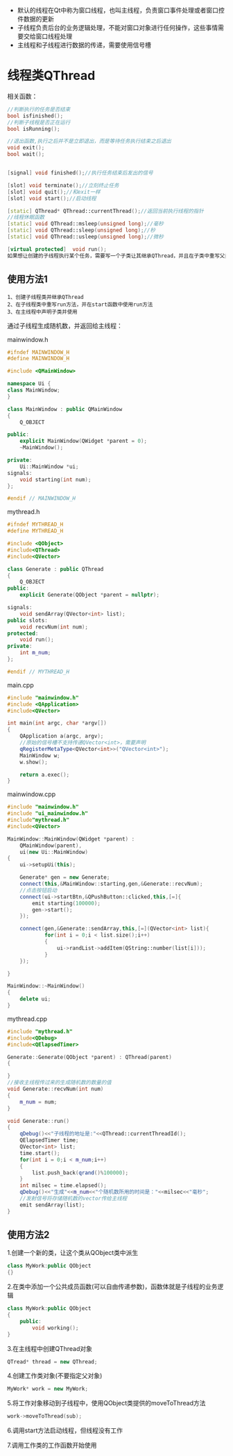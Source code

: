 * 默认的线程在Qt中称为窗口线程，也叫主线程，负责窗口事件处理或者窗口控件数据的更新
* 子线程负责后台的业务逻辑处理，不能对窗口对象进行任何操作，这些事情需要交给窗口线程处理
* 主线程和子线程进行数据的传递，需要使用信号槽

# 线程类QThread

相关函数：

```C++
//判断执行的任务是否结束
bool isfinished();
//判断子线程是否正在运行
bool isRunning();

//退出函数,执行之后并不是立即退出，而是等待任务执行结束之后退出
void exit();
bool wait();


[signal] void finished();//执行任务结束后发出的信号

[slot] void terminate();//立刻终止任务
[slot] void quit();//和exit一样
[slot] void start();//启动线程

[static] QThread* QThread::currentThread();//返回当前执行线程的指针
//线程休眠函数
[static] void QThread::msleep(unsigned long);//毫秒
[static] void QThread::sleep(unsigned long);//秒
[static] void QThread::usleep(unsigned long);//微秒

[virtual protected]  void run();
如果想让创建的子线程执行某个任务，需要写一个子类让其继承QThread，并且在子类中重写父类的run()方法，函数体就是对应的任务处理流程。另外，这个函数是一个受保护的成员函数，不能够在类的外部调用，如果想要让线程执行这个函数中的业务流程，需要通过当前线程对象调用槽函数start()启动子线程，当子线程被启动，这个run()函数也就在线程内部被调用了。
```



## 使用方法1

```
1、创建子线程类并继承QThread
2、在子线程类中重写run方法，并在start函数中使用run方法
3、在主线程中声明子类并使用
```

通过子线程生成随机数，并返回给主线程：

mainwindow.h

```C++
#ifndef MAINWINDOW_H
#define MAINWINDOW_H

#include <QMainWindow>

namespace Ui {
class MainWindow;
}

class MainWindow : public QMainWindow
{
    Q_OBJECT

public:
    explicit MainWindow(QWidget *parent = 0);
    ~MainWindow();

private:
    Ui::MainWindow *ui;
signals:
    void starting(int num);
};

#endif // MAINWINDOW_H

```

mythread.h

```C++
#ifndef MYTHREAD_H
#define MYTHREAD_H

#include <QObject>
#include<QThread>
#include<QVector>

class Generate : public QThread
{
    Q_OBJECT
public:
    explicit Generate(QObject *parent = nullptr);

signals:
    void sendArray(QVector<int> list);
public slots:
    void recvNum(int num);
protected:
    void run();
private:
    int m_num;
};

#endif // MYTHREAD_H

```



main.cpp

```C++
#include "mainwindow.h"
#include <QApplication>
#include<QVector>

int main(int argc, char *argv[])
{
    QApplication a(argc, argv);
    //原始的信号槽不支持传递QVector<int>，需要声明
    qRegisterMetaType<QVector<int>>("QVector<int>");
    MainWindow w;
    w.show();

    return a.exec();
}

```



mainwindow.cpp

```C++
#include "mainwindow.h"
#include "ui_mainwindow.h"
#include"mythread.h"
#include<QVector>

MainWindow::MainWindow(QWidget *parent) :
    QMainWindow(parent),
    ui(new Ui::MainWindow)
{
    ui->setupUi(this);

    Generate* gen = new Generate;
    connect(this,&MainWindow::starting,gen,&Generate::recvNum);
    //点击按钮启动
    connect(ui->startBtn,&QPushButton::clicked,this,[=]{
        emit starting(100000);
        gen->start();
    });

    connect(gen,&Generate::sendArray,this,[=](QVector<int> list){
            for(int i = 0;i < list.size();i++)
            {
                ui->randList->addItem(QString::number(list[i]));
            }
    });

}

MainWindow::~MainWindow()
{
    delete ui;
}

```

mythread.cpp

```C++
#include "mythread.h"
#include<QDebug>
#include<QElapsedTimer>

Generate::Generate(QObject *parent) : QThread(parent)
{

}
//接收主线程传过来的生成随机数的数量的值
void Generate::recvNum(int num)
{
    m_num = num;
}

void Generate::run()
{
    qDebug()<<"子线程的地址是:"<<QThread::currentThreadId();
    QElapsedTimer time;
    QVector<int> list;
    time.start();
    for(int i = 0;i < m_num;i++)
    {
        list.push_back(qrand()%100000);
    }
    int milsec = time.elapsed();
    qDebug()<<"生成"<<m_num<<"个随机数所用的时间是："<<milsec<<"毫秒";
    //发射信号将存储随机数的vector传给主线程
    emit sendArray(list);
}

```

## 使用方法2

1.创建一个新的类，让这个类从QObject类中派生

```C++
class MyWork:public QObject
{}
```

2.在类中添加一个公共成员函数(可以自由传递参数)，函数体就是子线程的业务逻辑

```C++
class MyWork:public QObject
{
    public:
    	void working();
}
```

3.在主线程中创建QThread对象

```C++
QTread* thread = new QThread;
```

4.创建工作类对象(不要指定父对象)

```C++
MyWork* work = new MyWork;
```

5.将工作对象移动到子线程中，使用QObject类提供的moveToThread方法

```C++
work->moveToThread(sub);
```

6.调用start方法启动线程，但线程没有工作

7.调用工作类的工作函数开始使用

